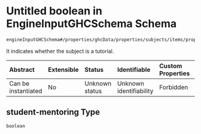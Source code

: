 # Untitled boolean in EngineInputGHCSchema Schema

```txt
engineInputGHCSchema#/properties/ghcData/properties/subjects/items/properties/student-mentoring
```

It indicates whether the subject is a tutorial.

| Abstract            | Extensible | Status         | Identifiable            | Custom Properties | Additional Properties | Access Restrictions | Defined In                                                        |
| :------------------ | :--------- | :------------- | :---------------------- | :---------------- | :-------------------- | :------------------ | :---------------------------------------------------------------- |
| Can be instantiated | No         | Unknown status | Unknown identifiability | Forbidden         | Allowed               | none                | [ghc.schema.json*](../out/ghc.schema.json "open original schema") |

## student-mentoring Type

`boolean`
